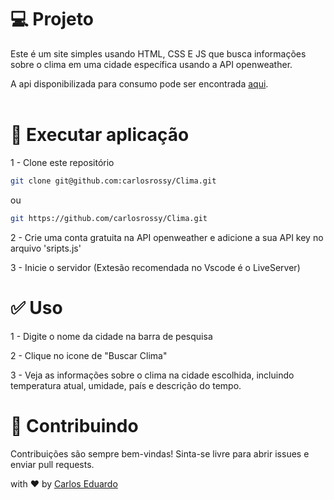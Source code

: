 # 💻 Projeto

Este é um site simples usando HTML, CSS E JS que busca informações sobre o clima em uma cidade específica usando a API openweather.

A api disponibilizada para consumo pode ser encontrada [aqui](https://openweathermap.org/api).
<br><br>

# 🎲 Executar aplicação

1 - Clone este repositório
```bash
git clone git@github.com:carlosrossy/Clima.git
```
ou

```bash
git https://github.com/carlosrossy/Clima.git
```

2 - Crie uma conta gratuita na API openweather e adicione a sua API key no arquivo 'sripts.js'

3 - Inicie o servidor (Extesão recomendada no Vscode é o LiveServer)

# ✅ Uso

1 - Digite o nome da cidade na barra de pesquisa

2 - Clique no icone de "Buscar Clima"

3 - Veja as informações sobre o clima na cidade escolhida, incluindo temperatura atual, umidade, país e descrição do tempo.

# 💬 Contribuindo

Contribuições são sempre bem-vindas! Sinta-se livre para abrir issues e enviar pull requests.

with ❤️ by [Carlos Eduardo](https://www.linkedin.com/in/carlos-eduardo-996672222/)
